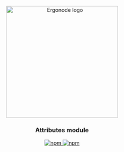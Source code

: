 
<p align="center">
  <a href="https://ergonode.com" rel="noopener noreferrer">
    <img width="300" src="https://ergonode.com/img/logo-dark.svg" alt="Ergonode logo">
  </a>
</p>
<h3 align="center">Attributes module</h3>
<p align="center">
  <a href="https://www.npmjs.com/package/@ergonode/attributes">
    <img alt="npm" src="https://img.shields.io/npm/v/@ergonode/attributes">
  </a>
  <a href="https://www.npmjs.com/package/@ergonode/attributes">
    <img alt="npm" src="https://img.shields.io/npm/l/@ergonode/attributes">
  </a>
</p>
<br>